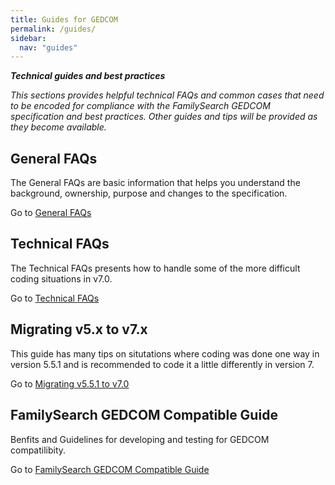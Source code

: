 ```yaml
---
title: Guides for GEDCOM
permalink: /guides/
sidebar:
  nav: "guides"
---
```


***Technical guides and best practices***

*This sections provides helpful technical FAQs and common cases that need to be encoded for compliance with the FamilySearch GEDCOM specification and best practices. Other guides and tips will be provided as they become available.*

## General FAQs

The General FAQs are basic information that helps you understand the background, ownership, purpose and changes to the specification.

Go to [General FAQs](/generalfaqs)


## Technical FAQs
The Technical FAQs presents how to handle some of the more difficult coding situations in v7.0.

Go to [Technical FAQs](/techfaqs)

## Migrating v5.x to v7.x
This guide has many tips on situtations where coding was done one way in version 5.5.1 and is recommended to code it a little differently in version 7.

Go to [Migrating v5.5.1 to v7.0](/migrate)

## FamilySearch GEDCOM Compatible Guide
Benfits and Guidelines for developing and testing for GEDCOM compatilibity.

Go to [FamilySearch GEDCOM Compatible Guide](/compatible)
